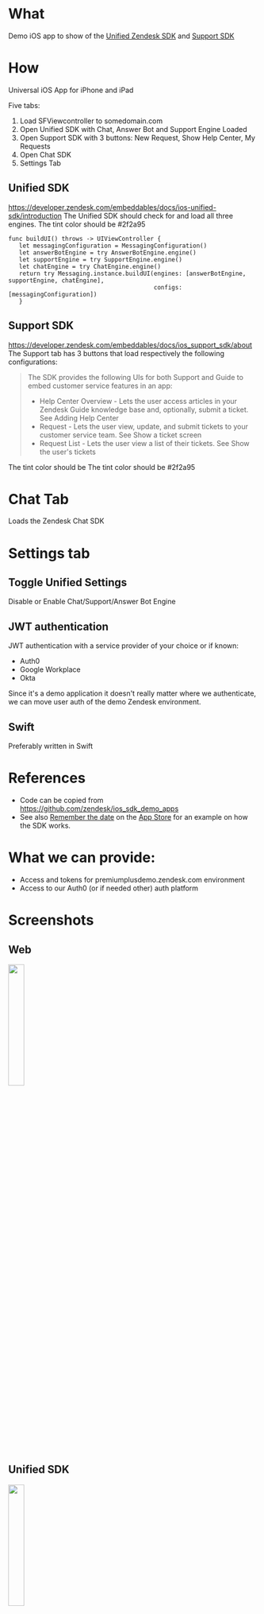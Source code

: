 # What
Demo iOS app to show of the [Unified Zendesk SDK](https://developer.zendesk.com/embeddables/docs/ios-unified-sdk/getting_started) and [Support SDK](https://developer.zendesk.com/embeddables/docs/ios_support_sdk/nutshell)

# How
Universal iOS App for iPhone and iPad

Five tabs:

1. Load SFViewcontroller to somedomain.com
2. Open Unified SDK with Chat, Answer Bot and Support Engine Loaded
3. Open Support SDK with 3 buttons: New Request, Show Help Center, My Requests
4. Open Chat SDK
4. Settings Tab

## Unified SDK
https://developer.zendesk.com/embeddables/docs/ios-unified-sdk/introduction
The Unified SDK should check for and load all three engines.
The tint color should be #2f2a95

	func buildUI() throws -> UIViewController {
	   let messagingConfiguration = MessagingConfiguration()
	   let answerBotEngine = try AnswerBotEngine.engine()
	   let supportEngine = try SupportEngine.engine()
	   let chatEngine = try ChatEngine.engine()
	   return try Messaging.instance.buildUI(engines: [answerBotEngine, supportEngine, chatEngine],
											 configs: [messagingConfiguration])
	   }

## Support SDK
https://developer.zendesk.com/embeddables/docs/ios_support_sdk/about
The Support tab has 3 buttons that load respectively the following configurations:

> The SDK provides the following UIs for both Support and Guide to embed customer service features in an app:
> - Help Center Overview - Lets the user access articles in your Zendesk Guide knowledge base and, optionally, submit a ticket. See Adding Help Center
> - Request - Lets the user view, update, and submit tickets to your customer service team. See Show a ticket screen
> - Request List - Lets the user view a list of their tickets. See Show the user's tickets

The tint color should be The tint color should be #2f2a95

# Chat Tab
Loads the Zendesk Chat SDK

# Settings tab
## Toggle Unified Settings
Disable or Enable Chat/Support/Answer Bot Engine

## JWT authentication

JWT authentication with a service provider of your choice or if known:

- Auth0
- Google Workplace
- Okta

Since it's a demo application it doesn't really matter where we authenticate, we can move user auth of the demo Zendesk environment.

## Swift
Preferably written in Swift

# References
- Code can be copied from https://github.com/zendesk/ios_sdk_demo_apps
- See also [Remember the date](https://github.com/zendesk/sdk_demo_app_ios) on the [App Store](https://apps.apple.com/be/app/remember-the-date/id944696609) for an example on how the SDK works.

# What we can provide:
- Access and tokens for premiumplusdemo.zendesk.com environment
- Access to our Auth0 (or if needed other) auth platform

# Screenshots
## Web
<img width="25%" src="img/Web.png">

## Unified SDK
<img width="25%" src="img/Unified SDK.png">

## Support SDK
<img width="25%" src="img/Support SDK.png"><br>
<img width="25%" src="img/Support SDK - Guide.png">
<img width="25%" src="img/Support SDK - New Ticket.png">
<img width="25%" src="img/Support SDK - My Tickets.png">

## Chat
<img width="25%" src="img/Chat SDK.png">

## Settings
<img width="25%" src="img/Settings.png">

## iPad
<img width="25%" src="img/iPad Sidebar.png">
